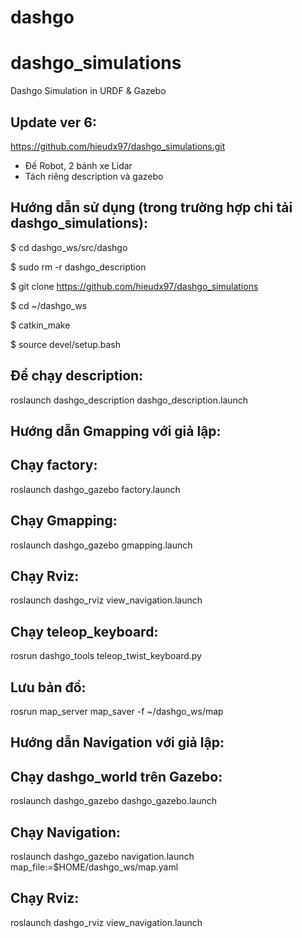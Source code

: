 # dashgo
# dashgo_simulations
Dashgo Simulation in URDF &amp; Gazebo

Update ver 6:
---
https://github.com/hieudx97/dashgo_simulations.git
- Đế Robot, 2 bánh xe Lidar
- Tách riêng description và gazebo

Hướng dẫn sử dụng (trong trường hợp chỉ tải dashgo_simulations):
---
$ cd dashgo_ws/src/dashgo

$ sudo rm -r dashgo_description

$ git clone https://github.com/hieudx97/dashgo_simulations

$ cd ~/dashgo_ws

$ catkin_make

$ source devel/setup.bash

Để chạy description:
---
roslaunch dashgo_description dashgo_description.launch


Hướng dẫn Gmapping với giả lập:
---

Chạy factory:
---
roslaunch dashgo_gazebo factory.launch


Chạy Gmapping:
---
roslaunch dashgo_gazebo gmapping.launch

Chạy Rviz:
---
roslaunch dashgo_rviz view_navigation.launch

Chạy teleop_keyboard:
---
rosrun dashgo_tools teleop_twist_keyboard.py

Lưu bản đồ:
---
rosrun map_server map_saver -f ~/dashgo_ws/map

Hướng dẫn Navigation với giả lập:
---

Chạy dashgo_world trên Gazebo:
---
roslaunch dashgo_gazebo dashgo_gazebo.launch

Chạy Navigation:
---
roslaunch dashgo_gazebo navigation.launch map_file:=$HOME/dashgo_ws/map.yaml

Chạy Rviz:
---
roslaunch dashgo_rviz view_navigation.launch
